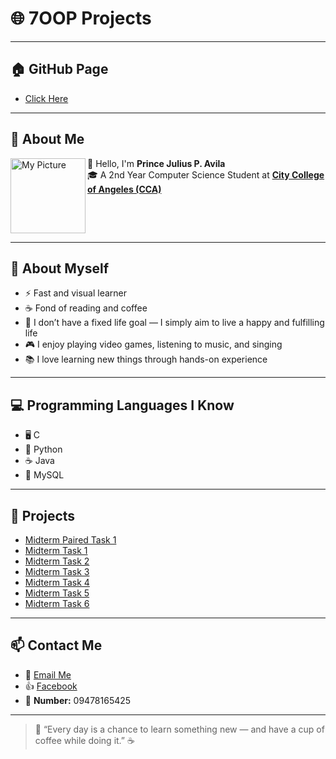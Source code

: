 # 🌐 7OOP Projects  

---

## 🏠 GitHub Page  
- [Click Here](https://princeavila.github.io/7OOP-Projects/)  

---

## 📖 About Me  
<img src="Images/AVILA.JPG" alt="My Picture" width="120" align="left" />

👋 Hello, I'm **Prince Julius P. Avila**  
🎓 A 2nd Year Computer Science Student at [**City College of Angeles (CCA)**](https://www.facebook.com/CityCollegeOfAngeles)  

<br clear="left"/>

---

## 🌟 About Myself  
- ⚡ Fast and visual learner  
- ☕ Fond of reading and coffee  
- 💭 I don’t have a fixed life goal — I simply aim to live a happy and fulfilling life  
- 🎮 I enjoy playing video games, listening to music, and singing  
- 📚 I love learning new things through hands-on experience  

---

## 💻 Programming Languages I Know  
- 🖥️ C  
- 🐍 Python  
- ☕ Java  
- 💾 MySQL  

---

## 🚀 Projects  
- [Midterm Paired Task 1](./projects/Midterm%20paired%20task%201.pdf)  
- [Midterm Task 1](./projects/Midterm%20task%201.pdf)  
- [Midterm Task 2](./projects/Midterm%20task%202.pdf)  
- [Midterm Task 3](./projects/Midterm%20task%203.pdf)  
- [Midterm Task 4](./projects/Midterm%20task%204.pdf)  
- [Midterm Task 5](./projects/Midterm%20task%205.pdf)  
- [Midterm Task 6](./projects/Midterm%20task%206.pdf)  

---

## 📫 Contact Me  
- 📧 [Email Me](mailto:pavila24-0509@cca.edu.ph)  
- 👍 [Facebook](https://www.facebook.com/PrinceAvila)  
- 📱 **Number:** 09478165425  

---

> 💬 “Every day is a chance to learn something new — and have a cup of coffee while doing it.” ☕

